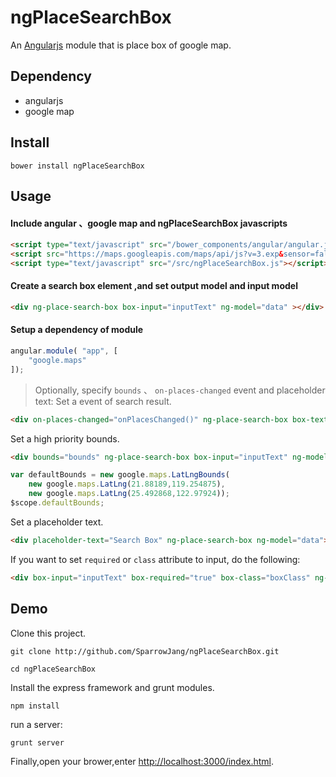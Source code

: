 ngPlaceSearchBox
===============================

An [Angularjs](http://angularjs.org/) module that is place box of google map.

## Dependency

* angularjs
* google map

## Install

```
bower install ngPlaceSearchBox
```

## Usage

#### Include angular 、google map and ngPlaceSearchBox javascripts

```html
<script type="text/javascript" src="/bower_components/angular/angular.js"></script>
<script src="https://maps.googleapis.com/maps/api/js?v=3.exp&sensor=false&libraries=places"></script>
<script type="text/javascript" src="/src/ngPlaceSearchBox.js"></script>
```

#### Create a search box element ,and set output model and input model

```html
<div ng-place-search-box box-input="inputText" ng-model="data" ></div>
```

#### Setup a dependency of module

```js
angular.module( "app", [
	"google.maps"
]);
```

> Optionally, specify `bounds` 、 `on-places-changed` event and placeholder text:
Set a event of search result.

```html
<div on-places-changed="onPlacesChanged()" ng-place-search-box box-text="inputText" ng-model="data"></div>
```

Set a high priority bounds.

```html
<div bounds="bounds" ng-place-search-box box-input="inputText" ng-model="data"></div>
```

```js
var defaultBounds = new google.maps.LatLngBounds(
    new google.maps.LatLng(21.88189,119.254875),
    new google.maps.LatLng(25.492868,122.97924));
$scope.defaultBounds;
```
Set a placeholder text.

```html
<div placeholder-text="Search Box" ng-place-search-box ng-model="data"></div>
```

If you want to set `required` or `class` attribute to input, do the following:

```html
<div box-input="inputText" box-required="true" box-class="boxClass" ng-place-search-box ng-model="data"></div>
```

## Demo
 
Clone this project.
 
```
git clone http://github.com/SparrowJang/ngPlaceSearchBox.git
 
cd ngPlaceSearchBox
```
 
Install the express framework and grunt modules.
```
npm install
```
 
run a server:
```
grunt server
```
 
Finally,open your brower,enter [http://localhost:3000/index.html](http://localhost/index.html).

